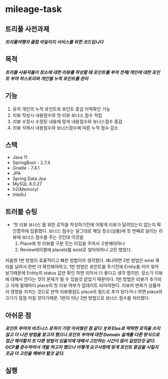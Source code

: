 # mileage-task

## 트리플 사전과제
***트리플여행자 클럽 마일리지 서비스를 위한 코드입니다***

## 목적
***트리플 사용자들이 장소에 대한 리뷰를 작성할 때 포인트를 부여***
***전체/개인에 대한 포인트 부여 히스토리와 개인별 누적 포인트를 관리***

## 기능
1. 유저 개인의 누적 포인트와 포인트 증감 이력확인 기능
2. 리뷰 작성시 내용점수와 첫 리뷰 보너스 점수 적립
3. 리뷰 수정시 수정된 내용에 맞게 내용점수와 보너스점수 증감
4. 리뷰 삭제시 내용점수와 보너스점수에 따른 누적 점수 감소

## 스택  
- Java 11
- SpringBoot - 2.7.4
- Gradle - 7.4.1
- JPA
- Spring Data Jpa
- MySQL 8.0.27
- h2(Memory)
- IntelliJ

## 트러블 슈팅
- '첫 리뷰 보너스'를 위한 로직을 작성하기전에 어떻게 리뷰가 달려있는지 없는지 확인할까에 집중했다. 보너스 점수는 말그대로 해당 장소(상품)에 첫 번째로 달리는 리뷰에 보너스 점수를 주는 것인데 이것을 
   1. Place에 첫 리뷰를 구분 짓는 타입을 주어서 구분해야하나 
   2. Review테이블에 placeId를 exist로 찾아야하나 고민 했었다.

처음엔 1번 방법이 효율적이고 빠른 방법이라 생각했다. 왜냐하면 2번 방법은 exist 쿼리를 날려서 한번 더 확인해야하고, 1번 방법은 포인트를 주기전에 Entity를 이미 찾아 놨기때문에 Entity의 status 값만 확인 하면 되어서 더 좋다고 생각 했지만. 장소가 리뷰에 대해서 안다는 것이 문제가 될 수 있을것 같았기 때문이다. 1번 방법은 리뷰가 추가되고 삭제 될때마다 place의 첫 리뷰 여부가 업데이트 되어야한다. 리뷰의 변화가 상품까지 영향을 끼치는 것으로 만약 리뷰평점도 place의 필드로 추가 된다거나 하면 place의 크기가 점점 커질 것이기때문. 1번이 아닌 2번 방법으로 보너스 점수를 처리했다. 

## 아쉬운 점
***포인트 부여의 비즈니스 로직이 가장 아쉬웠던 점 같다. If와 Else로 딱딱한 로직을 쓰지 않고 더 나은 방법을 찾고자 했으나 포인트 부여에 대한 Domain 설계를 다른 방식으로 접근 해야할지 또 다른 방법이 있을지에 대해서 고민하는 시간이 많이 길었던것 같다. OCP를 준수하여서 개발 하고자 했으나 어떻게 요구사항에 맞게 포인트 증감을 시킬지 조금 더 고민을 해봐야 할것 같다.***

## 실행


